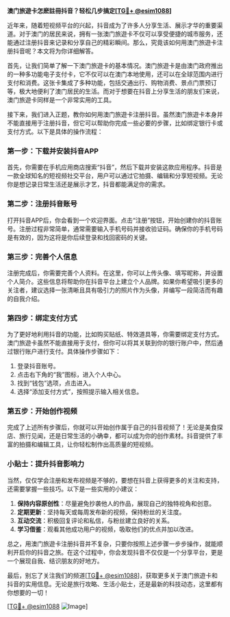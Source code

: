**澳门旅遊卡怎麽註冊抖音？轻松几步搞定[[TG💪+ @esim1088](https://t.me/s/esim1088)]**

近年来，随着短视频平台的兴起，抖音成为了许多人分享生活、展示才华的重要渠道。对于澳门的居民来说，拥有一张澳门旅遊卡不仅可以享受便捷的城市服务，还能通过注册抖音来记录和分享自己的精彩瞬间。那么，究竟该如何用澳门旅遊卡注册抖音呢？本文将为你详细解答。

首先，让我们简单了解一下澳门旅遊卡的基本情况。澳门旅遊卡是由澳门政府推出的一种多功能电子支付卡，它不仅可以在澳门本地使用，还可以在全球范围内进行支付和消费。这张卡集成了多种功能，包括交通出行、购物消费、景点门票预订等，极大地便利了澳门居民的生活。而对于想要在抖音上分享生活的朋友们来说，澳门旅遊卡同样是一个非常实用的工具。

接下来，我们进入正题，教你如何用澳门旅遊卡注册抖音。虽然澳门旅遊卡本身并不能直接用于注册抖音，但它可以帮助你完成一些必要的步骤，比如绑定银行卡或支付方式。以下是具体的操作流程：

### 第一步：下载并安装抖音APP

首先，你需要在手机应用商店搜索“抖音”，然后下载并安装这款应用程序。抖音是一款全球知名的短视频社交平台，用户可以通过它拍摄、编辑和分享短视频。无论你是想记录日常生活还是展示才艺，抖音都能满足你的需求。

### 第二步：注册抖音账号

打开抖音APP后，你会看到一个欢迎界面。点击“注册”按钮，开始创建你的抖音账号。注册过程非常简单，通常需要输入手机号码并接收验证码。确保你的手机号码是有效的，因为这将是你后续登录和找回密码的关键。

### 第三步：完善个人信息

注册完成后，你需要完善个人资料。在这里，你可以上传头像、填写昵称，并设置个人简介。这些信息将帮助你在抖音平台上建立个人品牌。如果你希望吸引更多的关注者，建议选择一张清晰且具有吸引力的照片作为头像，并编写一段简洁而有趣的自我介绍。

### 第四步：绑定支付方式

为了更好地利用抖音的功能，比如购买贴纸、特效道具等，你需要绑定支付方式。澳门旅遊卡虽然不能直接用于支付，但你可以将其关联到你的银行账户中，然后通过银行账户进行支付。具体操作步骤如下：

1. 登录抖音账号。
2. 点击右下角的“我”图标，进入个人中心。
3. 找到“钱包”选项，点击进入。
4. 选择“添加支付方式”，按照提示输入相关信息。

### 第五步：开始创作视频

完成了上述所有步骤后，你就可以开始创作属于自己的抖音视频了！无论是美食探店、旅行见闻，还是日常生活的小确幸，都可以成为你的创作素材。抖音提供了丰富的拍摄和编辑工具，让你轻松制作出高质量的短视频。

### 小贴士：提升抖音影响力

当然，仅仅学会注册和发布视频是不够的，要想在抖音上获得更多的关注和支持，还需要掌握一些技巧。以下是一些实用的小建议：

1. **保持内容原创性**：尽量避免抄袭他人的作品，展现自己的独特视角和创意。
2. **定期更新**：坚持每天或每周发布新的视频，保持粉丝的关注度。
3. **互动交流**：积极回复评论和私信，与粉丝建立良好的关系。
4. **学习借鉴**：观看其他成功用户的视频，吸取他们的优点并加以改进。

总之，用澳门旅遊卡注册抖音并不复杂，只要你按照上述步骤一步步操作，就能顺利开启你的抖音之旅。在这个过程中，你会发现抖音不仅仅是一个分享平台，更是一个展现自我、结识朋友的好地方。

最后，别忘了关注我们的频道[[TG💪+ @esim1088](https://t.me/s/esim1088)]，获取更多关于澳门旅遊卡和抖音的实用信息。无论是旅行攻略、生活小贴士，还是最新的科技动态，这里都有你想要的一切！

[[TG💪+ @esim1088](https://t.me/s/esim1088) ![Image](https://i.postimg.cc/4NQfJmqS/Snipaste-2025-05-13-00-14-12.png)]